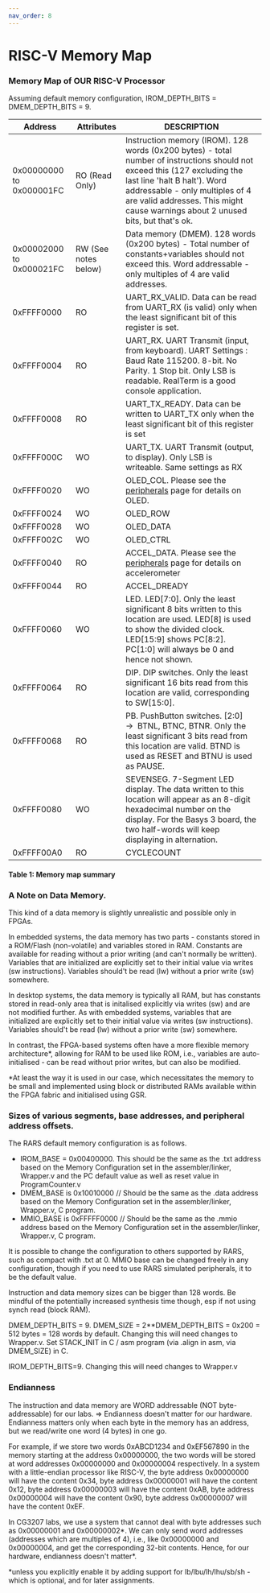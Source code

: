 ```yaml
---
nav_order: 8
---
```

# RISC-V Memory Map

### Memory Map of OUR RISC-V Processor

Assuming default memory configuration, IROM_DEPTH_BITS = DMEM_DEPTH_BITS = 9.

| Address                     | Attributes      | DESCRIPTION                                                                                                                                                                                                                                        |
|-----------------------------|-----------------|----------------------------------------------------------------------------------------------------------------------------------------------------------------------------------------------------------------------------------------------------|
| 0x00000000 to 0x000001FC    | RO (Read Only)  | Instruction memory (IROM). 128 words (0x200 bytes) - total number of instructions should not exceed this (127 excluding the last line 'halt B halt'). Word addressable - only multiples of 4 are valid addresses. This might cause warnings about 2 unused bits, but that's ok.                                                                                     |
| 0x00002000 to 0x000021FC    | RW (See notes below)              | Data memory (DMEM). 128 words (0x200 bytes) - Total number of constants+variables should not exceed this. Word addressable - only multiples of 4 are valid addresses.
| 0xFFFF0000                  | RO              | UART_RX_VALID. Data can be read from UART_RX (is valid) only when the least significant bit of this register is set. |
| 0xFFFF0004                  | RO              | UART_RX. UART Transmit (input, from keyboard). UART Settings : Baud Rate 115200. 8-bit. No Parity. 1 Stop bit. Only LSB is readable. RealTerm is a good console application.|
| 0xFFFF0008                  | RO              | UART_TX_READY. Data can be written to UART_TX only when the least significant bit of this register is set|
| 0xFFFF000C                  | WO              | UART_TX. UART Transmit (output, to display). Only LSB is writeable. Same settings as RX|
| 0xFFFF0020                  | WO              | OLED_COL. Please see the [peripherals](peripherals.md) page for details on OLED.|
| 0xFFFF0024                  | WO              | OLED_ROW |
| 0xFFFF0028                  | WO              | OLED_DATA|
| 0xFFFF002C                  | WO              | OLED_CTRL|
| 0xFFFF0040                  | RO              | ACCEL_DATA. Please see the [peripherals](peripherals.md) page for details on accelerometer|
| 0xFFFF0044                  | RO              | ACCEL_DREADY|
| 0xFFFF0060                  | WO              | LED. LED[7:0]. Only the least significant 8 bits written to this location are used. LED[8] is used to show the divided clock. LED[15:9] shows PC[8:2]. PC[1:0] will always be 0 and hence not shown.|
| 0xFFFF0064                  | RO              | DIP. DIP switches. Only the least significant 16 bits read from this location are valid, corresponding to SW[15:0].|
| 0xFFFF0068                  | RO              | PB. PushButton switches. [2:0] →  BTNL, BTNC, BTNR. Only the least significant 3 bits read from this location are valid. BTND is used as RESET and BTNU is used as PAUSE.|
| 0xFFFF0080                  | WO              | SEVENSEG. 7-Segment LED display. The data written to this location will appear as an 8-digit hexadecimal number on the display. For the Basys 3 board, the two half-words will keep displaying in alternation.|
| 0xFFFF00A0                  | RO              | CYCLECOUNT|


#### Table 1: Memory map summary

### A Note on Data Memory.

This kind of a data memory is slightly unrealistic and possible only in FPGAs. 

In embedded systems, the data memory has two parts - constants stored in a ROM/Flash (non-volatile) and variables stored in RAM. 
Constants are available for reading without a prior writing (and can't normally be written). 
Variables that are initialized are explicitly set to their initial value via writes (sw instructions). Variables should't be read (lw) without a prior write (sw) somewhere.

In desktop systems, the data memory is typically all RAM, but has constants stored in read-only area that is initalised explicitly via writes (sw) and are not modified further.
As with embedded systems, variables that are initialized are explicitly set to their initial value via writes (sw instructions). Variables should't be read (lw) without a prior write (sw) somewhere.

In contrast, the FPGA-based systems often have a more flexible memory architecture*, allowing for RAM to be used like ROM, i.e., variables are auto-initialised - can be read without prior writes, but can also be modified.

*At least the way it is used in our case, which necessitates the memory to be small and implemented using block or distributed RAMs available within the FPGA fabric and initialised using GSR.


### Sizes of various segments, base addresses, and peripheral address offsets.


The RARS default memory configuration is as follows.

* IROM_BASE = 0x00400000. This should be the same as the .txt address based on the Memory Configuration set in the assembler/linker, Wrapper.v and the PC default value as well as reset value in ProgramCounter.v
* DMEM_BASE is 0x10010000   	// Should be the same as the .data address based on the Memory Configuration set in the assembler/linker, Wrapper.v, C program.
* MMIO_BASE is 0xFFFFF0000   // Should be the same as the .mmio address based on the Memory Configuration set in the assembler/linker, Wrapper.v, C program.


It is possible to change the configuration to others supported by RARS, such as compact with .txt at 0. MMIO base can be changed freely in any configuration, though if you need to use RARS simulated peripherals, it to be the default value.

Instruction and data memory sizes can be bigger than 128 words. Be mindful of the potentially increased synthesis time though, esp if not using synch read (block RAM).

DMEM_DEPTH_BITS = 9. DMEM_SIZE = 2**DMEM_DEPTH_BITS = 0x200 = 512 bytes = 128 words by default. Changing this will need changes to Wrapper.v. Set STACK_INIT in C / asm program (via .align in asm, via DMEM_SIZE) in C.

IROM_DEPTH_BITS=9. Changing this will need changes to Wrapper.v

### Endianness

The instruction and data memory are WORD addressable (NOT byte-addressable) for our labs. => Endianness doesn't matter for our hardware. Endianness matters only when each byte in the memory has an address, but we read/write one word (4 bytes) in one go. 

For example, if we store two words 0xABCD1234 and 0xEF567890 in the memory starting at the address 0x00000000, the two words will be stored at word addresses 0x00000000 and 0x00000004 respectively. In a system with a little-endian processor like RISC-V, the byte address 0x00000000 will have the content 0x34, byte address 0x00000001 will have the content 0x12, byte address 0x00000003 will have the content 0xAB, byte address 0x00000004 will have the content 0x90, byte address 0x00000007 will have the content 0xEF. 

In CG3207 labs, we use a system that cannot deal with byte addresses such as 0x00000001 and 0x00000002*. We can only send word addresses (addresses which are multiples of 4), i.e., like 0x00000000 and 0x00000004, and get the corresponding 32-bit contents. Hence, for our hardware, endianness doesn't matter*.

*unless you explicitly enable it by adding support for lb/lbu/lh/lhu/sb/sh - which is optional, and for later assignments.